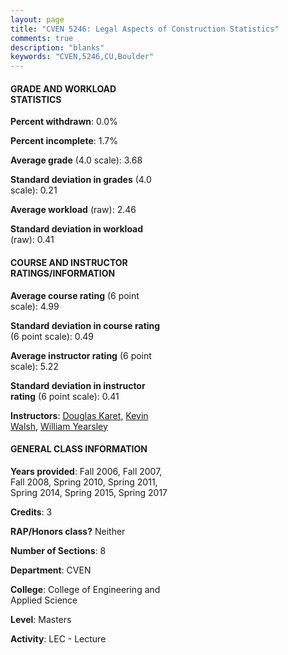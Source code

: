 ```yaml
---
layout: page
title: "CVEN 5246: Legal Aspects of Construction Statistics"
comments: true
description: "blanks"
keywords: "CVEN,5246,CU,Boulder"
---
```

<head>
<script src="https://ajax.googleapis.com/ajax/libs/jquery/2.1.3/jquery.min.js"></script>
<script src="https://dl.dropboxusercontent.com/s/pc42nxpaw1ea4o9/highcharts.js?dl=0"></script>
<!-- <script src="../assets/js/highcharts.js"></script> -->
<style type="text/css">@font-face {
	font-family: "Bebas Neue";
	src: url(https://www.filehosting.org/file/details/544349/BebasNeue Regular.otf) format("opentype");
	}
	h1.Bebas { 
		font-family: "Bebas Neue", Verdana, Tahoma;
	}
</style>
</head>
<body>
	<div id="container" style="float: right; width: 45%; height: 88%; margin-left: 2.5%; margin-right: 2.5%;"></div>
	<script language="JavaScript">
		$(document).ready(function() {
		var chart = {type: 'column'};
		var title = {text: 'Grade Distribution'};
		var xAxis = {categories: ['A','B','C','D','F'],crosshair: true};
		var yAxis = {min: 0,title: {text: 'Percentage'}};
		var tooltip = {headerFormat: '<center><b><span style="font-size:20px">{point.key}</span></b></center>',
		               pointFormat: '<td style="padding:0"><b>{point.y:.1f}%</b></td>',
		               footerFormat: '</table>',shared: true,useHTML: true};
		var plotOptions = {column: {pointPadding: 0.0,borderWidth: 0}};  
		var credits = {enabled: false};var series= [{name: 'Percent',data: [69.67,29.59,0.0,0.0,0.74,]}];
		var json = {};
		json.chart = chart;
		json.title = title;
		json.tooltip = tooltip;
		json.xAxis = xAxis;
		json.yAxis = yAxis;  
		json.series = series;
		json.plotOptions = plotOptions;  
		json.credits = credits;
		$('#container').highcharts(json);
	});
	</script>
</body>
			   
#### GRADE AND WORKLOAD STATISTICS

**Percent withdrawn**: 0.0%

**Percent incomplete**: 1.7%

**Average grade** (4.0 scale): 3.68

**Standard deviation in grades** (4.0 scale): 0.21

**Average workload** (raw): 2.46

**Standard deviation in workload** (raw): 0.41

#### COURSE AND INSTRUCTOR RATINGS/INFORMATION

**Average course rating** (6 point scale): 4.99

**Standard deviation in course rating** (6 point scale): 0.49

**Average instructor rating** (6 point scale): 5.22

**Standard deviation in instructor rating** (6 point scale): 0.41

**Instructors**: <a href='../../instructors/Douglas_Karet'>Douglas Karet</a>, <a href='../../instructors/Kevin_Walsh'>Kevin Walsh</a>, <a href='../../instructors/William_Yearsley'>William Yearsley</a>

#### GENERAL CLASS INFORMATION

**Years provided**: Fall 2006, Fall 2007, Fall 2008, Spring 2010, Spring 2011, Spring 2014, Spring 2015, Spring 2017

**Credits**: 3

**RAP/Honors class?** Neither

**Number of Sections**: 8

**Department**: CVEN

**College**: College of Engineering and Applied Science

**Level**: Masters

**Activity**: LEC - Lecture
